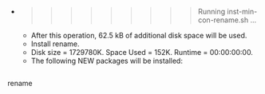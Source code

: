 * >>>>>>>>> Running inst-min-con-rename.sh ...
  * After this operation, 62.5 kB of additional disk space will be used.
  * Install rename.
  * Disk size = 1729780K. Space Used = 152K. Runtime = 00:00:00:00.
  * The following NEW packages will be installed:
  ```bash
rename
  ```
